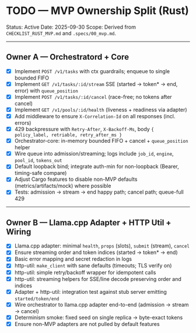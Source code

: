 # TODO — MVP Ownership Split (Rust)

Status: Active
Date: 2025-09-30
Scope: Derived from `CHECKLIST_RUST_MVP.md` and `.specs/00_mvp.md`.

---

## Owner A — Orchestratord + Core

- [x] Implement `POST /v1/tasks` with ctx guardrails; enqueue to single bounded FIFO
- [x] Implement `GET /v1/tasks/:id/stream` SSE (started → token* → end, error) with `queue_position`
- [x] Implement `POST /v1/tasks/:id/cancel` (race-free; no tokens after cancel)
- [x] Implement `GET /v1/pools/:id/health` (liveness + readiness via adapter)
- [x] Add middleware to ensure `X-Correlation-Id` on all responses (incl. errors)
- [x] 429 backpressure with `Retry-After`, `X-Backoff-Ms`, body `{ policy_label, retriable, retry_after_ms }`
- [x] Orchestrator-core: in-memory bounded FIFO + cancel + `queue_position` helper
- [x] Wire queue into admission/streaming; logs include `job_id`, `engine`, `pool_id`, `tokens_out`
- [x] Default loopback bind; integrate auth-min for non-loopback (Bearer, timing-safe compare)
- [x] Adjust Cargo features to disable non-MVP defaults (metrics/artifacts/mock) where possible
- [x] Tests: admission → stream → end happy path; cancel path; queue-full 429

---

## Owner B — Llama.cpp Adapter + HTTP Util + Wiring

- [x] Llama.cpp adapter: minimal `health`, `props` (slots), `submit` (stream), `cancel`
- [x] Ensure streaming order and token indices (started → token* → end)
- [x] Basic error mapping and secret redaction in logs
- [x] http-util: `make_client` with sane defaults (timeouts; TLS verify on)
- [x] http-util: simple retry/backoff wrapper for idempotent calls
- [x] http-util: streaming helpers for SSE/line decode preserving order and indices
- [x] Adapter + http-util: integration test against stub server emitting `started/token/end`
- [x] Wire orchestrator to llama.cpp adapter end-to-end (admission → stream → cancel)
- [x] Determinism smoke: fixed seed on single replica → byte-exact tokens
- [x] Ensure non-MVP adapters are not pulled by default features
